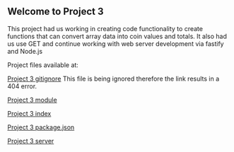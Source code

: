 ## Welcome to Project 3
This project had us working in creating code functionality to create functions that can convert array data into coin values and totals. It also had us use GET and continue working with web server development via fastify and Node.js

Project files available at:


[Project 3 gitignore](https://bassguitarben.github.io/cit281-p3/.gitignore) This file is being ignored therefore the link results in a 404 error.

[Project 3 module](https://bassguitarben.github.io/cit281-p3/p3-module.js)

[Project 3 index](https://bassguitarben.github.io/cit281-p3/index.html)

[Project 3 package.json](https://bassguitarben.github.io/cit281-p3/package.json)

[Project 3 server](https://bassguitarben.github.io/cit281-p3/p3s.js)
